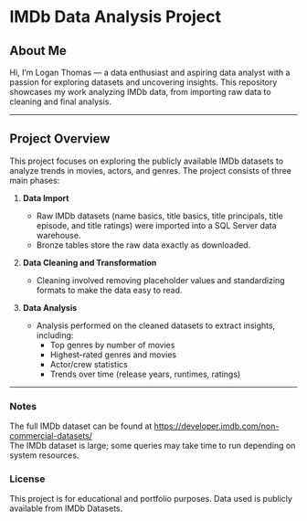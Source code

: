 # IMDb Data Analysis Project

## About Me
Hi, I’m Logan Thomas — a data enthusiast and aspiring data analyst with a passion for exploring datasets and uncovering insights. 
This repository showcases my work analyzing IMDb data, from importing raw data to cleaning and final analysis.

---

## Project Overview
This project focuses on exploring the publicly available IMDb datasets to analyze trends in movies, actors, and genres. The project consists of three main phases:

1. **Data Import**
   - Raw IMDb datasets (name basics, title basics, title principals, title episode, and title ratings) were imported into a SQL Server data warehouse.
   - Bronze tables store the raw data exactly as downloaded.

2. **Data Cleaning and Transformation**
   - Cleaning involved removing placeholder values and standardizing formats to make the data easy to read.

3. **Data Analysis**
   - Analysis performed on the cleaned datasets to extract insights, including:
     - Top genres by number of movies
     - Highest-rated genres and movies
     - Actor/crew statistics
     - Trends over time (release years, runtimes, ratings)

---

### Notes
The full IMDb dataset can be found at https://developer.imdb.com/non-commercial-datasets/  
The IMDb dataset is large; some queries may take time to run depending on system resources.

### License
This project is for educational and portfolio purposes. Data used is publicly available from IMDb Datasets.
